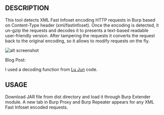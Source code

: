 ## DESCRIPTION

This tool detects XML Fast Infoset encoding HTTP requests in Burp based on Content-Type header (xml/fastinfoset). Once the encoding is detected, it un-gzip the requests and 
decodes it to presents a text-based readable user-friendly version.  After tampering the requests it converts the request back to the original encoding, so it allows to modify requests on the fly.

![alt screenshot](https://image.ibb.co/jTZxmF/xmlfastinfoset.png)

Blog Post: <TO DO>

I used a decoding function from [Lu Jun](https://github.com/luj1985/albatross) code.

## USAGE

Download JAR file from dist directory and load it through Burp Extender module.
A new tab in Burp Proxy and Burp Repeater appears for any XML Fast Infoset encoded requests.
